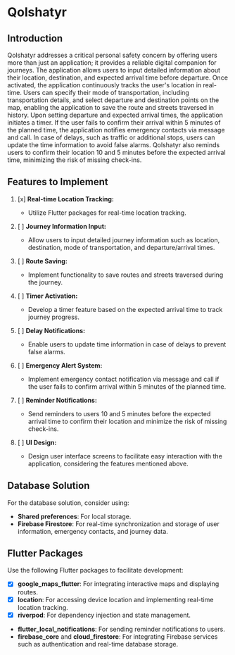 # Qolshatyr

## Introduction
Qolshatyr addresses a critical personal safety concern by offering users more than just an application; it provides a reliable digital companion for journeys. The application allows users to input detailed information about their location, destination, and expected arrival time before departure. Once activated, the application continuously tracks the user's location in real-time. Users can specify their mode of transportation, including transportation details, and select departure and destination points on the map, enabling the application to save the route and streets traversed in history. Upon setting departure and expected arrival times, the application initiates a timer. If the user fails to confirm their arrival within 5 minutes of the planned time, the application notifies emergency contacts via message and call. In case of delays, such as traffic or additional stops, users can update the time information to avoid false alarms. Qolshatyr also reminds users to confirm their location 10 and 5 minutes before the expected arrival time, minimizing the risk of missing check-ins.

## Features to Implement
1. [x] **Real-time Location Tracking:**
   - Utilize Flutter packages for real-time location tracking.
   
2. [ ] **Journey Information Input:**
   - Allow users to input detailed journey information such as location, destination, mode of transportation, and departure/arrival times.
   
3. [ ] **Route Saving:**
   - Implement functionality to save routes and streets traversed during the journey.
   
4. [ ] **Timer Activation:**
   - Develop a timer feature based on the expected arrival time to track journey progress.
   
5. [ ] **Delay Notifications:**
   - Enable users to update time information in case of delays to prevent false alarms.
   
6. [ ] **Emergency Alert System:**
   - Implement emergency contact notification via message and call if the user fails to confirm arrival within 5 minutes of the planned time.
   
7. [ ] **Reminder Notifications:**
   - Send reminders to users 10 and 5 minutes before the expected arrival time to confirm their location and minimize the risk of missing check-ins.
   
8. [ ] **UI Design:**
   - Design user interface screens to facilitate easy interaction with the application, considering the features mentioned above.

## Database Solution
For the database solution, consider using:
- **Shared preferences**: For local storage.
- **Firebase Firestore**: For real-time synchronization and storage of user information, emergency contacts, and journey data.

## Flutter Packages
Use the following Flutter packages to facilitate development:
- [x] **google_maps_flutter**: For integrating interactive maps and displaying routes.
- [x] **location**: For accessing device location and implementing real-time location tracking.
- [x] **riverpod**: For dependency injection and state management.
- **flutter_local_notifications**: For sending reminder notifications to users.
- **firebase_core** and **cloud_firestore**: For integrating Firebase services such as authentication and real-time database storage.